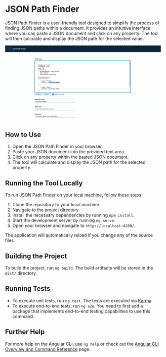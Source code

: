 # JSON Path Finder

JSON Path Finder is a user-friendly tool designed to simplify the process of finding JSON paths within a document. It provides an intuitive interface where you can paste a JSON document and click on any property. The tool will then calculate and display the JSON path for the selected value.

<img src="img.png" alt="JSON Path Finder Screenshot" width="700"/>

## How to Use

1. Open the JSON Path Finder in your browser.
2. Paste your JSON document into the provided text area.
3. Click on any property within the pasted JSON document.
4. The tool will calculate and display the JSON path for the selected property.

## Running the Tool Locally

To run JSON Path Finder on your local machine, follow these steps:

1. Clone the repository to your local machine.
2. Navigate to the project directory.
3. Install the necessary dependencies by running `npm install`.
4. Start the development server by running `ng serve`.
5. Open your browser and navigate to `http://localhost:4200/`.

The application will automatically reload if you change any of the source files.

## Building the Project

To build the project, run `ng build`. The build artifacts will be stored in the `dist/` directory.

## Running Tests

- To execute unit tests, run `ng test`. The tests are executed via [Karma](https://karma-runner.github.io).
- To execute end-to-end tests, run `ng e2e`. You need to first add a package that implements end-to-end testing capabilities to use this command.

## Further Help

For more help on the Angular CLI, use `ng help` or check out the [Angular CLI Overview and Command Reference](https://angular.io/cli) page.
